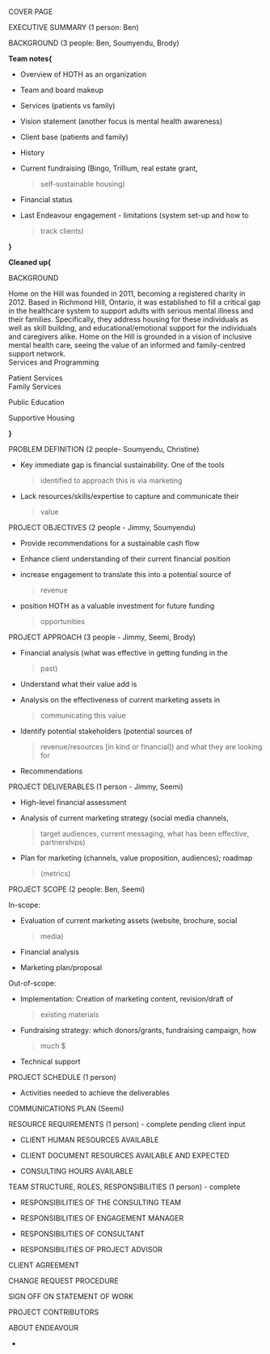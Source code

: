 COVER PAGE

EXECUTIVE SUMMARY (1 person: Ben)

BACKGROUND (3 people: Ben, Soumyendu, Brody)

**Team notes{**

-   Overview of HOTH as an organization

-   Team and board makeup

-   Services (patients vs family)

-   Vision statement (another focus is mental health awareness)

-   Client base (patients and family)

-   History

-   Current fundraising (Bingo, Trillium, real estate grant,
    > self-sustainable housing)

-   Financial status

-   Last Endeavour engagement - limitations (system set-up and how to
    > track clients)

**}**

**Cleaned up{**

BACKGROUND

Home on the Hill was founded in 2011, becoming a registered charity in
2012. Based in Richmond Hill, Ontario, it was established to fill a
critical gap in the healthcare system to support adults with serious
mental illness and their families. Specifically, they address housing
for these individuals as well as skill building, and
educational/emotional support for the individuals and caregivers alike.
Home on the Hill is grounded in a vision of inclusive mental health
care, seeing the value of an informed and family-centred support
network.\
Services and Programming

Patient Services\
Family Services

Public Education

Supportive Housing

**}**

PROBLEM DEFINITION (2 people- Soumyendu, Christine)

-   Key immediate gap is financial sustainability. One of the tools
    > identified to approach this is via marketing

-   Lack resources/skills/expertise to capture and communicate their
    > value

PROJECT OBJECTIVES (2 people - Jimmy, Soumyendu)

-   Provide recommendations for a sustainable cash flow

-   Enhance client understanding of their current financial position

-   increase engagement to translate this into a potential source of
    > revenue

-   position HOTH as a valuable investment for future funding
    > opportunities

PROJECT APPROACH (3 people - Jimmy, Seemi, Brody)

-   Financial analysis (what was effective in getting funding in the
    > past)

-   Understand what their value add is

-   Analysis on the effectiveness of current marketing assets in
    > communicating this value

-   Identify potential stakeholders (potential sources of
    > revenue/resources \[in kind or financial\]) and what they are
    > looking for

-   Recommendations

PROJECT DELIVERABLES (1 person - Jimmy, Seemi)

-   High-level financial assessment

-   Analysis of current marketing strategy (social media channels,
    > target audiences, current messaging, what has been effective,
    > partnerships)

-   Plan for marketing (channels, value proposition, audiences); roadmap
    > (metrics)

PROJECT SCOPE (2 people: Ben, Seemi)

In-scope:

-   Evaluation of current marketing assets (website, brochure, social
    > media)

-   Financial analysis

-   Marketing plan/proposal

Out-of-scope:

-   Implementation: Creation of marketing content, revision/draft of
    > existing materials

-   Fundraising strategy: which donors/grants, fundraising campaign, how
    > much \$

-   Technical support

PROJECT SCHEDULE (1 person)

-   Activities needed to achieve the deliverables

COMMUNICATIONS PLAN (Seemi)

RESOURCE REQUIREMENTS (1 person) - complete pending client input

-   CLIENT HUMAN RESOURCES AVAILABLE

-   CLIENT DOCUMENT RESOURCES AVAILABLE AND EXPECTED

-   CONSULTING HOURS AVAILABLE

TEAM STRUCTURE, ROLES, RESPONSIBILITIES (1 person) - complete

-   RESPONSIBILITIES OF THE CONSULTING TEAM

-   RESPONSIBILITIES OF ENGAGEMENT MANAGER

-   RESPONSIBILITIES OF CONSULTANT

-   RESPONSIBILITIES OF PROJECT ADVISOR

CLIENT AGREEMENT

CHANGE REQUEST PROCEDURE

SIGN OFF ON STATEMENT OF WORK

PROJECT CONTRIBUTORS

ABOUT ENDEAVOUR

-   
